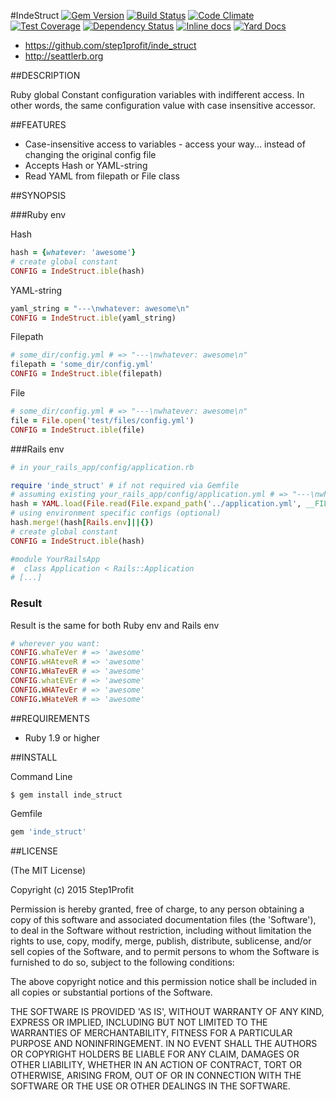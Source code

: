 #IndeStruct
[![Gem Version](https://badge.fury.io/rb/inde_struct.svg)](https://rubygems.org/gems/inde_struct)
[![Build Status](https://travis-ci.org/step1profit/inde_struct.svg)](https://travis-ci.org/step1profit/inde_struct)
[![Code Climate](https://codeclimate.com/github/step1profit/inde_struct/badges/gpa.svg)](https://codeclimate.com/github/step1profit/inde_struct)
[![Test Coverage](https://codeclimate.com/github/step1profit/inde_struct/badges/coverage.svg)](https://codeclimate.com/github/step1profit/inde_struct)
[![Dependency Status](https://gemnasium.com/step1profit/inde_struct.svg)](https://gemnasium.com/step1profit/inde_struct)
[![Inline docs](http://inch-ci.org/github/step1profit/inde_struct.svg?branch=master)](http://inch-ci.org/github/step1profit/inde_struct)
[![Yard Docs](http://img.shields.io/badge/yard-docs-blue.svg)](http://www.rubydoc.info/gems/inde_struct)

* https://github.com/step1profit/inde_struct
* http://seattlerb.org

##DESCRIPTION

Ruby global Constant configuration variables with indifferent access. In other words, the same configuration value with case insensitive accessor.

##FEATURES

* Case-insensitive access to variables - access your way... instead of changing the original config file
* Accepts Hash or YAML-string
* Read YAML from filepath or File class

##SYNOPSIS

###Ruby env

Hash

```ruby
hash = {whatever: 'awesome'}
# create global constant
CONFIG = IndeStruct.ible(hash)
```

YAML-string

```ruby
yaml_string = "---\nwhatever: awesome\n"
CONFIG = IndeStruct.ible(yaml_string)
```

Filepath

```ruby
# some_dir/config.yml # => "---\nwhatever: awesome\n"
filepath = 'some_dir/config.yml'
CONFIG = IndeStruct.ible(filepath)
```

File

```ruby
# some_dir/config.yml # => "---\nwhatever: awesome\n"
file = File.open('test/files/config.yml')
CONFIG = IndeStruct.ible(file)
```

###Rails env

```ruby
# in your_rails_app/config/application.rb

require 'inde_struct' # if not required via Gemfile
# assuming existing your_rails_app/config/application.yml # => "---\nwhatever: awesome\n"
hash = YAML.load(File.read(File.expand_path('../application.yml', __FILE__)))
# using environment specific configs (optional)
hash.merge!(hash[Rails.env]||{})
# create global constant
CONFIG = IndeStruct.ible(hash)

#module YourRailsApp
#  class Application < Rails::Application
# [...]
```

### Result

Result is the same for both Ruby env and Rails env

```ruby
# wherever you want:
CONFIG.whaTeVer # => 'awesome'
CONFIG.wHAteveR # => 'awesome'
CONFIG.WHaTevER # => 'awesome'
CONFIG.whatEVEr # => 'awesome'
CONFIG.WHATevEr # => 'awesome'
CONFIG.WHateVeR # => 'awesome'
```

##REQUIREMENTS

* Ruby 1.9 or higher

##INSTALL

Command Line

```
$ gem install inde_struct
```

Gemfile

```ruby
gem 'inde_struct'
```

##LICENSE

(The MIT License)

Copyright (c) 2015 Step1Profit

Permission is hereby granted, free of charge, to any person obtaining
a copy of this software and associated documentation files (the
'Software'), to deal in the Software without restriction, including
without limitation the rights to use, copy, modify, merge, publish,
distribute, sublicense, and/or sell copies of the Software, and to
permit persons to whom the Software is furnished to do so, subject to
the following conditions:

The above copyright notice and this permission notice shall be
included in all copies or substantial portions of the Software.

THE SOFTWARE IS PROVIDED 'AS IS', WITHOUT WARRANTY OF ANY KIND,
EXPRESS OR IMPLIED, INCLUDING BUT NOT LIMITED TO THE WARRANTIES OF
MERCHANTABILITY, FITNESS FOR A PARTICULAR PURPOSE AND NONINFRINGEMENT.
IN NO EVENT SHALL THE AUTHORS OR COPYRIGHT HOLDERS BE LIABLE FOR ANY
CLAIM, DAMAGES OR OTHER LIABILITY, WHETHER IN AN ACTION OF CONTRACT,
TORT OR OTHERWISE, ARISING FROM, OUT OF OR IN CONNECTION WITH THE
SOFTWARE OR THE USE OR OTHER DEALINGS IN THE SOFTWARE.
